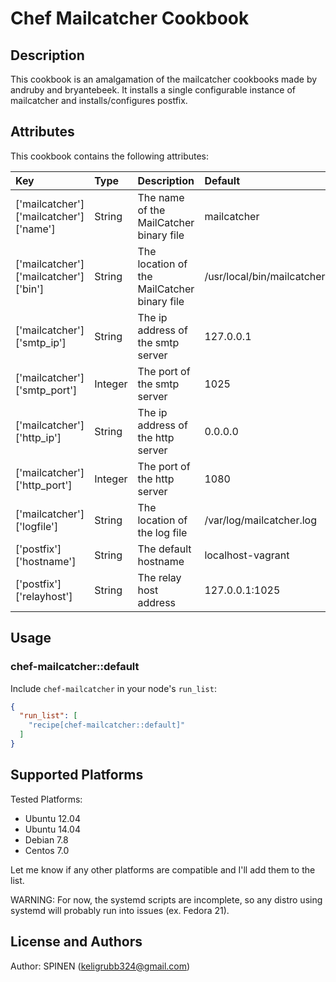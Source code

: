 Chef Mailcatcher Cookbook
===

Description
---

This cookbook is an amalgamation of the mailcatcher cookbooks made by andruby and bryantebeek.
It installs a single configurable instance of mailcatcher and installs/configures postfix.

Attributes
---

This cookbook contains the following attributes:

|Key|Type|Description|Default|
|:---|:---|:---|:---|
|['mailcatcher']['mailcatcher']['name']|String|The name of the MailCatcher binary file|mailcatcher|
|['mailcatcher']['mailcatcher']['bin']|String|The location of the MailCatcher binary file|/usr/local/bin/mailcatcher|
|['mailcatcher']['smtp_ip']|String|The ip address of the smtp server|127.0.0.1|
|['mailcatcher']['smtp_port']|Integer|The port of the smtp server|1025|
|['mailcatcher']['http_ip']|String|The ip address of the http server|0.0.0.0|
|['mailcatcher']['http_port']|Integer|The port of the http server|1080|
|['mailcatcher']['logfile']|String|The location of the log file|/var/log/mailcatcher.log|
|['postfix']['hostname']|String|The default hostname|localhost-vagrant|
|['postfix']['relayhost']|String|The relay host address|127.0.0.1:1025|

Usage
---

### chef-mailcatcher::default

Include `chef-mailcatcher` in your node's `run_list`:

```json
{
  "run_list": [
    "recipe[chef-mailcatcher::default]"
  ]
}
```

Supported Platforms
---

Tested Platforms:

* Ubuntu 12.04
* Ubuntu 14.04
* Debian 7.8
* Centos 7.0

Let me know if any other platforms are compatible and I'll add them to the list.

WARNING: For now, the systemd scripts are incomplete, so any distro using systemd will probably run into issues (ex. Fedora 21).

License and Authors
---

Author: SPINEN (<keligrubb324@gmail.com>)
